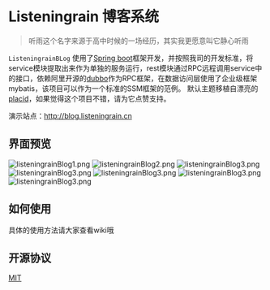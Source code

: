 
# Listeningrain 博客系统



> 听雨这个名字来源于高中时候的一场经历，其实我更愿意叫它静心听雨

`ListeningrainBLog` 使用了[Spring boot](https://spring.io/projects/spring-boot)框架开发，并按照我司的开发标准，将service模块提取出来作为单独的服务运行，rest模块通过RPC远程调用service中的接口，依赖阿里开源的[dubbo](http://dubbo.apache.org/zh-cn/)作为RPC框架，在数据访问层使用了企业级框架mybatis，该项目可以作为一个标准的SSM框架的范例。
默认主题移植自漂亮的 [placid](http://www.2zzt.com/bokezhuti/8845.html)，如果觉得这个项目不错，请为它点赞支持。

演示站点：http://blog.listeningrain.cn



## 界面预览
![listeningrainBlog1.png](https://i.loli.net/2018/11/20/5bf357af712f2.png)
![listeningrainBlog2.png](https://i.loli.net/2018/11/20/5bf357c993b54.png)
![listeningrainBlog3.png](https://i.loli.net/2018/11/20/5bf357dcaa7b5.png)
![listeningrainBlog3.png](https://i.loli.net/2018/11/20/5bf357f0dd0a9.png)
![listeningrainBlog3.png](https://i.loli.net/2018/11/20/5bf3580325676.png)
![listeningrainBlog3.png](https://i.loli.net/2018/11/20/5bf3581f86b2b.png)
![listeningrainBlog3.png](https://i.loli.net/2018/11/20/5bf35841b37b5.png)

## 如何使用

具体的使用方法请大家查看wiki哦

## 开源协议

[MIT](LICENSE)




